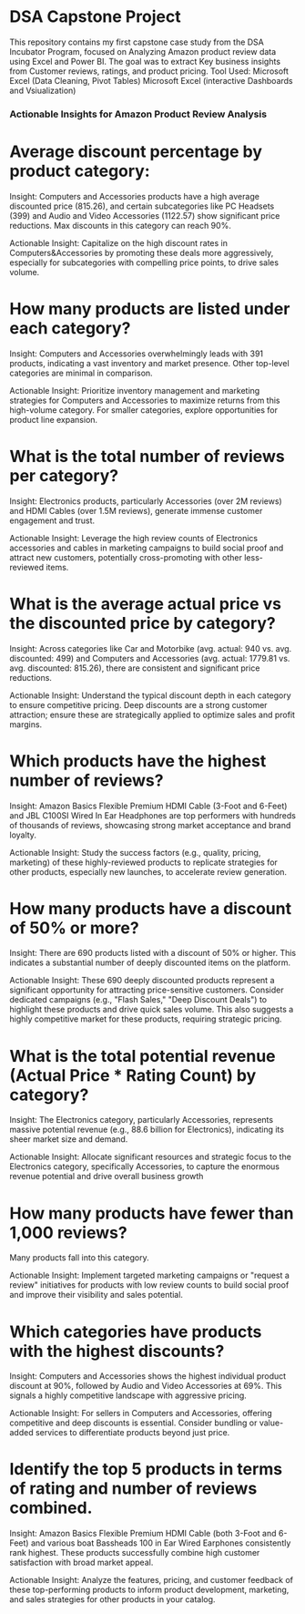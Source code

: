 # DSA Capstone Project
This repository contains my first capstone case study from the DSA Incubator Program, focused on Analyzing Amazon product review data using Excel and Power BI. The goal was to extract Key business insights from Customer reviews, ratings, and product pricing. 
Tool Used:
Microsoft Excel (Data Cleaning, Pivot Tables)
Microsoft Excel (interactive Dashboards and Vsiualization)

### Actionable Insights for Amazon Product Review Analysis


# Average discount percentage by product category:

Insight: Computers and Accessories products have a high average discounted price (815.26), and certain subcategories like PC Headsets (399) and Audio and Video Accessories (1122.57) show significant price reductions. Max discounts in this category can reach 90%.

Actionable Insight: Capitalize on the high discount rates in Computers&Accessories by promoting these deals more aggressively, especially for subcategories with compelling price points, to drive sales volume.

# How many products are listed under each category?

Insight: Computers and Accessories overwhelmingly leads with 391 products, indicating a vast inventory and market presence. Other top-level categories are minimal in comparison.

Actionable Insight: Prioritize inventory management and marketing strategies for Computers and Accessories to maximize returns from this high-volume category. For smaller categories, explore opportunities for product line expansion.

# What is the total number of reviews per category?

Insight: Electronics products, particularly Accessories (over 2M reviews) and HDMI Cables (over 1.5M reviews), generate immense customer engagement and trust.

Actionable Insight: Leverage the high review counts of Electronics accessories and cables in marketing campaigns to build social proof and attract new customers, potentially cross-promoting with other less-reviewed items.

# What is the average actual price vs the discounted price by category?

Insight: Across categories like Car and Motorbike (avg. actual: 940 vs. avg. discounted: 499) and Computers and Accessories (avg. actual: 1779.81 vs. avg. discounted: 815.26), there are consistent and significant price reductions.

Actionable Insight: Understand the typical discount depth in each category to ensure competitive pricing. Deep discounts are a strong customer attraction; ensure these are strategically applied to optimize sales and profit margins.

# Which products have the highest number of reviews?

Insight: Amazon Basics Flexible Premium HDMI Cable (3-Foot and 6-Feet) and JBL C100SI Wired In Ear Headphones are top performers with hundreds of thousands of reviews, showcasing strong market acceptance and brand loyalty.

Actionable Insight: Study the success factors (e.g., quality, pricing, marketing) of these highly-reviewed products to replicate strategies for other products, especially new launches, to accelerate review generation.

# How many products have a discount of 50% or more?

Insight: There are 690 products listed with a discount of 50% or higher. This indicates a substantial number of deeply discounted items on the platform.

Actionable Insight: These 690 deeply discounted products represent a significant opportunity for attracting price-sensitive customers. Consider dedicated campaigns (e.g., "Flash Sales," "Deep Discount Deals") to highlight these products and drive quick sales volume. This also suggests a highly competitive market for these products, requiring strategic pricing.


# What is the total potential revenue (Actual Price * Rating Count) by category?

Insight: The Electronics category, particularly Accessories, represents massive potential revenue (e.g., 88.6 billion for Electronics), indicating its sheer market size and demand.

Actionable Insight: Allocate significant resources and strategic focus to the Electronics category, specifically Accessories, to capture the enormous revenue potential and drive overall business growth


# How many products have fewer than 1,000 reviews?

Many products fall into this category.

Actionable Insight: Implement targeted marketing campaigns or "request a review" initiatives for products with low review counts to build social proof and improve their visibility and sales potential.

# Which categories have products with the highest discounts?

Insight: Computers and Accessories shows the highest individual product discount at 90%, followed by Audio and Video Accessories at 69%. This signals a highly competitive landscape with aggressive pricing.

Actionable Insight: For sellers in Computers and Accessories, offering competitive and deep discounts is essential. Consider bundling or value-added services to differentiate products beyond just price.

# Identify the top 5 products in terms of rating and number of reviews combined.

Insight: Amazon Basics Flexible Premium HDMI Cable (both 3-Foot and 6-Feet) and various boat Bassheads 100 in Ear Wired Earphones consistently rank highest. These products successfully combine high customer satisfaction with broad market appeal.

Actionable Insight: Analyze the features, pricing, and customer feedback of these top-performing products to inform product development, marketing, and sales strategies for other products in your catalog.
